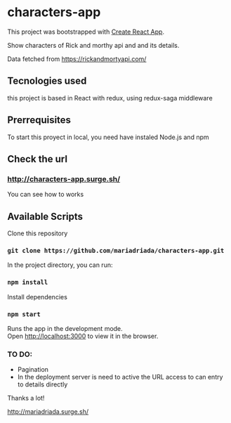 # characters-app

This project was bootstrapped with [Create React App](https://github.com/facebook/create-react-app).

Show characters of Rick and morthy api and 
and its details.

Data fetched from https://rickandmortyapi.com/

## Tecnologies used

this project is based in React with redux, using redux-saga middleware

## Prerrequisites
To start this proyect in local, you need have instaled Node.js and npm

## Check the url

### http://characters-app.surge.sh/

You can see how to works

## Available Scripts

Clone this repository

### `git clone https://github.com/mariadriada/characters-app.git`

In the project directory, you can run:

### `npm install`

Install dependencies

### `npm start`

Runs the app in the development mode.<br>
Open [http://localhost:3000](http://localhost:3000) to view it in the browser.

### TO DO:
- Pagination
- In the deployment server is need  to active the URL access to can entry to details directly

Thanks a lot! 

http://mariadriada.surge.sh/